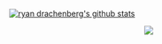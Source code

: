 <!--
**rdrachenberg/rdrachenberg** is a ✨ _special_ ✨ repository because its `README.md` (this file) appears on your GitHub profile.

Here are some ideas to get you started:

- 🔭 I’m currently working on ...
- 🌱 I’m currently learning ...
- 👯 I’m looking to collaborate on ...
- 🤔 I’m looking for help with ...
- 💬 Ask me about ...
- 📫 How to reach me: ...
- 😄 Pronouns: ...
- ⚡ Fun fact: ...
-->

[![ryan drachenberg's github stats](https://github-readme-stats.vercel.app/api?username=rdrachenberg)](https://github.com/rdrachenberg/github-readme-stats)

<p align="center">
<img src='https://github-readme-stats.vercel.app/api/top-langs/?username=rdrachenberg&theme=blue-green'>
</p>
